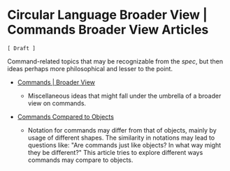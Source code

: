 Circular Language Broader View | Commands Broader View Articles
===============================================================

`[ Draft ]`

Command-related topics that may be recognizable from the *spec*, but then ideas perhaps more philosophical and lesser to the point.

- [Commands | Broader View](commands-broader-view.md)

    - Miscellaneous ideas that might fall under the umbrella of a broader view on commands.

- [Commands Compared to Objects](commands-compared-to-objects.md)

    - Notation for commands may differ from that of objects, mainly by usage of different shapes. The similarity in notations may lead to questions like: "Are commands just like objects? In what way might they be different?" This article tries to explore different ways commands may compare to objects.